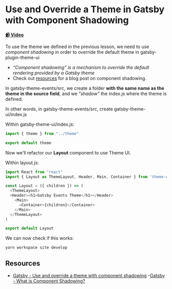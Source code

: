 # Use and Override a Theme in Gatsby with Component Shadowing

**[📹 Video](https://egghead.io/lessons/gatsby-use-and-override-a-theme-in-gatsby-with-component-shadowing)**

To use the theme we defined in the previous lesson, we need to use *component shadowing* in order to override the default theme in gatsby-plugin-theme-ui
- *“Component shadowing” is a mechanism to override the default rendering provided by a Gatsby theme*
- Check out [resources](#resources) for a blog post on component shadowing.

In gatsby-theme-events/src, we create a folder **with the same name as the theme in the source field**, and we *"shadow"* the index.js where the theme is defined.

In other words, in gatsby-theme-events/src, create gatsby-theme-ui/index.js

Within gatsby-theme-ui/index.js:
```javascript
import { theme } from "../theme"

export default theme
```
Now we'll refactor our **Layout** component to use Theme UI.

Within layout.js:
```javascript
import React from "react"
import { Layout as ThemeLayout, Header, Main, Container } from 'theme-ui';

const Layout = ({ children }) => (
  <ThemeLayout>
  <Header><h1>Gatsby Events Theme</h1></Header>
    <Main>
      <Container>{children}</Container>
    </Main>
  </ThemeLayout>
)

export default Layout
```
We can now check if this works:
```
yarn workspace site develop
```
## Resources
- [Gatsby - Use and override a theme with component shadowing](https://www.gatsbyjs.org/tutorial/building-a-theme/#use-and-override-a-theme-with-component-shadowing)
-[Gatsby - What is Component Shadowing?](https://www.gatsbyjs.org/blog/2019-04-29-component-shadowing/)
